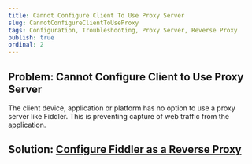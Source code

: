 ```yaml
---
title: Cannot Configure Client To Use Proxy Server
slug: CannotConfigureClientToUseProxy
tags: Configuration, Troubleshooting, Proxy Server, Reverse Proxy
publish: true
ordinal: 2
---
```


Problem: Cannot Configure Client to Use Proxy Server
----------------------------------------------------

The client device, application or platform has no option to use a proxy server like Fiddler. This is preventing capture of web traffic from the application.

Solution: [Configure Fiddler as a Reverse Proxy][1]
---------------------------------------------------

[1]: ../Tasks/UseFiddlerAsReverseProxy